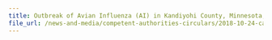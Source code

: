```yaml
---
title: Outbreak of Avian Influenza (AI) in Kandiyohi County, Minnesota, USA 
file_url: /news-and-media/competent-authorities-circulars/2018-10-24-ca.pdf
---
```

